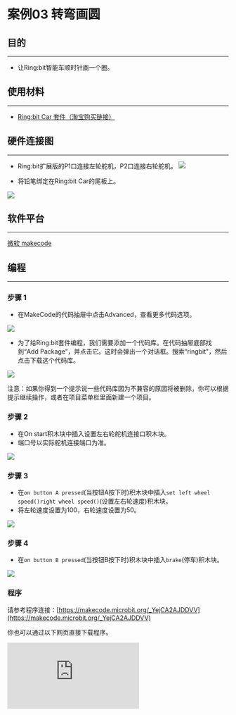 ﻿---
sidebar_position: 11
sidebar_label: 转弯画圆
---

# 案例03 转弯画圆

## 目的
---
- 让Ring:bit智能车顺时针画一个圈。

## 使用材料
---
- [Ring:bit Car 套件（淘宝购买链接）](https://item.taobao.com/item.htm?ft=t&id=608540718403)

## 硬件连接图
---
- Ring:bit扩展版的P1口连接左轮舵机，P2口连接右轮舵机。
![](https://wiki-media-ef.oss-cn-hongkong.aliyuncs.com/docs/microbit/microbit-smart-car/microbit-ringbit-car-v2/images/jBVHea8.png)

- 将铅笔绑定在Ring:bit Car的尾板上。

![](https://wiki-media-ef.oss-cn-hongkong.aliyuncs.com/docs/microbit/microbit-smart-car/microbit-ringbit-car-v2/images/EfYkq79.jpg)

## 软件平台
---
[微软 makecode](https://makecode.microbit.org/#)

## 编程
---
### 步骤 1
- 在MakeCode的代码抽屉中点击Advanced，查看更多代码选项。

![](https://wiki-media-ef.oss-cn-hongkong.aliyuncs.com/docs/microbit/microbit-smart-car/microbit-ringbit-car-v2/images/2qCyzQ7.png)

- 为了给Ring:bit套件编程，我们需要添加一个代码库。在代码抽屉底部找到“Add Package”，并点击它。这时会弹出一个对话框。搜索“ringbit"，然后点击下载这个代码库。

![](https://wiki-media-ef.oss-cn-hongkong.aliyuncs.com/docs/microbit/microbit-smart-car/microbit-ringbit-car-v2/images/1Wq2Mov.jpg)

注意：如果你得到一个提示说一些代码库因为不兼容的原因将被删除，你可以根据提示继续操作，或者在项目菜单栏里面新建一个项目。

### 步骤 2

- 在On start积木块中插入设置左右轮舵机连接口积木块。
- 端口号以实际舵机连接端口为准。

![](https://wiki-media-ef.oss-cn-hongkong.aliyuncs.com/docs/microbit/microbit-smart-car/microbit-ringbit-car-v2/images/ring_bit_car_v2_case_03_01.png)

### 步骤 3

- 在`on button A pressed`(当按钮A按下时)积木块中插入`set left wheel speed()right wheel speed()`(设置左右轮速度)积木块。
- 将左轮速度设置为100，右轮速度设置为50。

![](https://wiki-media-ef.oss-cn-hongkong.aliyuncs.com/docs/microbit/microbit-smart-car/microbit-ringbit-car-v2/images/ring_bit_car_v2_case_03_02.png)


### 步骤 4

- 在`on button B pressed`(当按钮B按下时)积木块中插入`brake`(停车)积木块。

![](https://wiki-media-ef.oss-cn-hongkong.aliyuncs.com/docs/microbit/microbit-smart-car/microbit-ringbit-car-v2/images/ring_bit_car_v2_case_03_03.png)


### 程序

请参考程序连接：[https://makecode.microbit.org/_YejCA2AJDDVV](https://makecode.microbit.org/_YejCA2AJDDVV)

你也可以通过以下网页直接下载程序。

<div
    style={{
        position: 'relative',
        paddingBottom: '60%',
        overflow: 'hidden',
    }}
>
    <iframe
        src="https://makecode.microbit.org/_YejCA2AJDDVV"
        frameborder="0"
        sandbox="allow-popups allow-forms allow-scripts allow-same-origin"
        style={{
            position: 'absolute',
            width: '100%',
            height: '100%',
        }}
    />
</div>
---


## 结论
---
- 按下按钮A，小车顺时针画了一个圈。
- 按下按钮B，停车。

![](https://wiki-media-ef.oss-cn-hongkong.aliyuncs.com/docs/microbit/microbit-smart-car/microbit-ringbit-car-v2/images/HStJeJY.jpg)

## 思考
---
- 让你的小车画一个8字，如何编程？

## 常见问题
---


## 相关阅读
---
